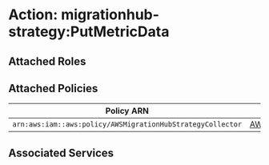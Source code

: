 # Action: migrationhub-strategy:PutMetricData

## Attached Roles

## Attached Policies

| Policy ARN | Policy Name |
|------------|-------------|
| `arn:aws:iam::aws:policy/AWSMigrationHubStrategyCollector` | [AWSMigrationHubStrategyCollector](../policies.md#awsmigrationhubstrategycollector) |

## Associated Services

